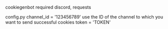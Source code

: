 cookiegenbot
required discord, requests

config.py
channel_id = '123456789' use the ID of the channel to which you want to send successful cookies
token = 'TOKEN'
